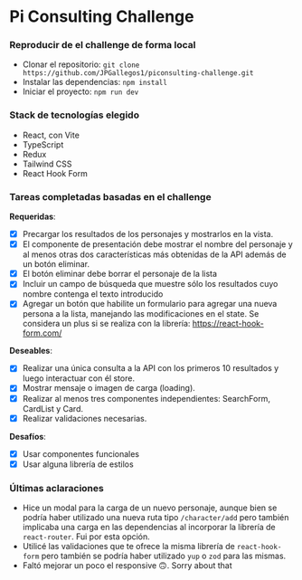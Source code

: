 # Pi Consulting Challenge

### Reproducir de el challenge de forma local

- Clonar el repositorio: `git clone https://github.com/JPGallegos1/piconsulting-challenge.git`
- Instalar las dependencias: `npm install`
- Iniciar el proyecto: `npm run dev`

### Stack de tecnologías elegido

- React, con Vite
- TypeScript
- Redux
- Tailwind CSS
- React Hook Form

### Tareas completadas basadas en el challenge

**Requeridas**:

- [x] Precargar los resultados de los personajes y mostrarlos en la vista.
- [x] El componente de presentación debe mostrar el nombre del personaje y al menos otras dos
      características más obtenidas de la API además de un botón eliminar.
- [x] El botón eliminar debe borrar el personaje de la lista
- [x] Incluir un campo de búsqueda que muestre sólo los resultados cuyo nombre contenga el
      texto introducido
- [x] Agregar un botón que habilite un formulario para agregar una nueva persona a la lista,
      manejando las modificaciones en el state. Se considera un plus si se realiza con la librería:
      https://react-hook-form.com/

**Deseables**:

- [x] Realizar una única consulta a la API con los primeros 10 resultados y luego interactuar con él store.
- [x] Mostrar mensaje o imagen de carga (loading).
- [x] Realizar al menos tres componentes independientes: SearchForm, CardList y Card.
- [x] Realizar validaciones necesarias.

**Desafíos**:

- [x] Usar componentes funcionales
- [x] Usar alguna librería de estilos

### Últimas aclaraciones

- Hice un modal para la carga de un nuevo personaje, aunque bien se podría haber utilizado una nueva ruta tipo `/character/add` pero también implicaba una carga en las dependencias al incorporar la librería de `react-router`. Fui por esta opción.
- Utilicé las validaciones que te ofrece la misma librería de `react-hook-form` pero también se podría haber utilizado `yup` o `zod` para las mismas.
- Faltó mejorar un poco el responsive 🙃. Sorry about that
